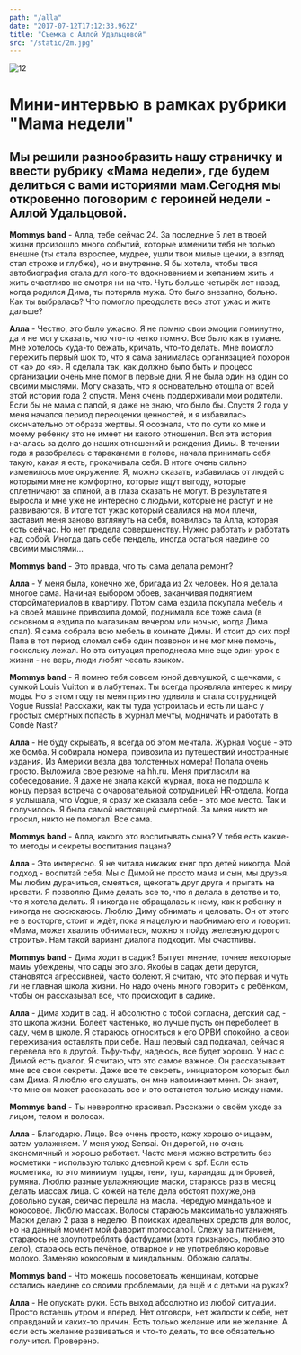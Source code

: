```yaml
---
path: "/alla"
date: "2017-07-12T17:12:33.962Z"
title: "Съемка c Аллой Удальцовой"
src: "/static/2m.jpg" 
---
```

<div class="post-container">
<picture>
<source media="(min-width: 620px)" srcset="/static/1t.jpg">
<img class="pic" src="/static/1m.jpg" alt="12">
</picture>
</div>

<div class = "int-container">

# Мини-интервью в рамках рубрики "Мама недели"

##  Мы решили разнообразить нашу страничку и ввести рубрику «Мама недели», где будем делиться с вами историями мам.Сегодня мы откровенно поговорим с героиней недели - Аллой Удальцовой.

**Mommys band** - Алла, тебе сейчас 24. За последние 5 лет в твоей жизни произошло много событий, которые изменили тебя не только внешне (ты стала взрослее, мудрее, ушли твои милые щечки, а взгляд стал строже и глубже), но и внутренне. Я бы хотела, чтобы твоя автобиография стала для кого-то вдохновением и желанием жить и жить счастливо не смотря ни на что. Чуть больше четырёх лет назад, когда родился Дима, ты потеряла мужа. Это было внезапно, больно. Как ты выбралась? Что помогло преодолеть весь этот ужас и жить дальше?

**Алла** - Честно, это было ужасно. Я не помню свои эмоции поминутно, да и не могу сказать, что что-то четко помню. Все было как в тумане. Мне хотелось куда-то бежать, кричать, что-то делать. Мне помогло пережить первый шок то, что я сама занималась организацией похорон от «а» до «я». Я сделала так, как должно было быть и процесс организации очень мне помог в первые дни. Я не была один на один со своими мыслями. Могу сказать, что я основательно отошла от всей этой истории года 2 спустя. Меня очень поддерживали мои родители. Если бы не мама с папой, я даже не знаю, что было бы. Спустя 2 года у меня начался период переоценки ценностей, и я избавилась окончательно от образа жертвы. Я осознала, что по сути ко мне и моему ребенку это не имеет ни какого отношения. Вся эта история началась за долго до наших отношений и рождения Димы. В течении года я разобралась с тараканами в голове, начала принимать себя такую, какая я есть, прокачивала себя. В итоге очень сильно изменилось мое окружение. Я, можно сказать, избавилась от людей с которыми мне не комфортно, которые ищут выгоду, которые сплетничают за спиной, а в глаза сказать не могут. В результате я выросла и мне уже не интересно с людьми, которые не растут и не развиваются. В итоге тот ужас который свалился на мои плечи, заставил меня заново взглянуть на себя, появилась та Алла, которая есть сейчас. Но нет предела совершенству. Нужно работать и работать над собой. Иногда дать себе пендель, иногда остаться наедине со своими мыслями...

**Mommys band** - Это правда, что ты сама делала ремонт? 

**Алла** - У меня была, конечно же, бригада из 2х человек. Но я делала многое сама. Начиная выбором обоев, заканчивая поднятием сторойматериалов в квартиру. Потом сама ездила покупала мебель и на своей машине привозила домой, поднимала все тоже сама (в основном я ездила по магазинам вечером или ночью, когда Дима спал). Я сама собрала всю мебель в комнате Димы. И стоит до сих пор! Папа в тот период сломал себе один позвонок и не мог мне помочь, поскольку лежал. Но эта ситуация преподнесла мне еще один урок в жизни - не верь, люди любят чесать языком. 

**Mommys band** - Я помню тебя совсем юной девчушкой, с щечками, с сумкой Louis Vuitton и в лабутенах. Ты всегда проявляла интерес к миру моды. Но в этом году ты меня приятно удивила и стала сотрудницей Vogue Russia! Расскажи, как ты туда устроилась и есть ли шанс у простых смертных попасть в журнал мечты, модничать и работать в Condé Nast?

**Алла** - Не буду скрывать, я всегда об этом мечтала. Журнал Vogue - это же бомба. Я собирала номера, привозила из путешествий иностранные издания. Из Америки везла два толстенных номера! Попала очень просто. Выложила свое резюме на hh.ru. Меня пригласили на собеседование. Я даже не знала какой журнал, пока не подошла к концу первая встреча с очаровательной сотрудницей HR-отдела. Когда я услышала, что Vogue, я сразу же сказала себе - это мое место. Так и получилось. Я была самой настоящей смертной. За меня никто не просил, никто не помогал. Все сама.

**Mommys band** - Алла, какого это воспитывать сына? У тебя есть какие-то методы и секреты воспитания пацана?

**Алла** - Это интересно. Я не читала никаких книг про детей никогда. Мой подход - воспитай себя. Мы с Димой не просто мама и сын, мы друзья. Мы любим дурачиться, смеяться, щекотать друг друга и прыгать на кровати. Я позволяю Диме делать все то, что я делала в детстве и то, что я хотела делать. Я никогда не обращалась к нему, как к ребенку и никогда не сюсюкаюсь. Люблю Диму обнимать и целовать. Он от этого не в восторге, стоит и ждёт, пока я нацелую и наобнимаю его и говорит: «Мама, может хвалить обниматься, можно я пойду железную дорого строить».
Нам такой вариант диалога подходит. Мы счастливы. 

**Mommys band** - Дима ходит в садик? Бытует мнение, точнее некоторые мамы убеждены, что сады это зло. Якобы в садах дети дерутся, становятся агрессивней, часто болеют. Я считаю, что это первая и чуть ли не главная школа жизни. Но надо очень много говорить с ребёнком, чтобы он рассказывал все, что происходит в садике. 

**Алла** - Дима ходит в сад. Я абсолютно с тобой согласна, детский сад - это школа жизни. Болеет частенько, но лучше пусть он переболеет в саду, чем в школе. Я стараюсь относиться к его ОРВИ спокойно, а свои переживания оставлять при себе. 
Наш первый сад подкачал, сейчас я перевела его в другой. Тьфу-тьфу, надеюсь, все будет хорошо. У нас с Димой есть диалог. Я считаю, что это самое важное. Он рассказывает мне все свои секреты. Даже все те секреты, инициатором которых был сам Дима. Я люблю его слушать, он мне напоминает меня. Он знает, что мне он может рассказать все и это останется только между нами.

**Mommys band** - Ты невероятно красивая. Расскажи о своём уходе за лицом, телом и волосах. 

**Алла** - Благодарю. Лицо. Все очень просто, кожу хорошо очищаем, затем увлажняем. У меня уход Sensai. Он дорогой, но очень экономичный и хорошо работает. Часто меня можно встретить без косметики - использую только дневной крем с spf. Если есть косметика, то это минимум пудры, тени, туш, карандаш для бровей, румяна. Люблю разные увлажняющие маски, стараюсь раз в месяц делать массаж лица. 
С кожей на теле дела обстоят похуже,она довольно сухая, сейчас перешла на масла. Чередую миндальное и кокосовое. Люблю массаж.
Волосы стараюсь максимально увлажнять. Маски делаю 2 раза в неделю. В поисках идеальных средств для волос, но на данный момент мой фаворит moroccanoil. 
Слежу за питанием, стараюсь не злоупотреблять фастфудами (хотя признаюсь, люблю это дело), стараюсь есть печёное, отварное и не употребляю коровье молоко. Заменяю кокосовым и миндальным. Обожаю салаты. 

**Mommys band** - Что можешь посоветовать женщинам, которые остались наедине со своими проблемами, да ещё и с детьми на руках? 

**Алла** - Не опускать руки. Есть выход абсолютно из любой ситуации. Просто встаешь утром и вперед. Нет отговорк, нет жалости к себе, нет оправданий и каких-то причин. Есть только желание или не желание. А если есть желание развиваться и что-то делать, то все обязательно получится. Проверено.


</div>